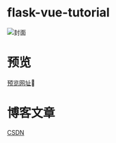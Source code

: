 # flask-vue-tutorial
![封面](https://img-blog.csdnimg.cn/0f756163f4dc4d899433b3667a18d2c1.png)


# 预览
[预览网址](https://sparkling-frangollo-b5c2ea.netlify.app/)📖

# 博客文章
[CSDN](https://blog.csdn.net/iftodayhappy/article/details/131580368)










